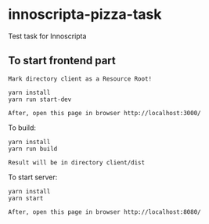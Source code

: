 # innoscripta-pizza-task
Test task for Innoscripta

## To start frontend part

```
Mark directory client as a Resource Root!

yarn install
yarn run start-dev

After, open this page in browser http://localhost:3000/
```

To build:
```
yarn install
yarn run build

Result will be in directory client/dist
```

To start server:
```
yarn install
yarn start

After, open this page in browser http://localhost:8080/
```
